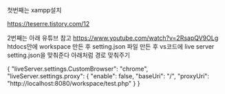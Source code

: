 첫번째는 xampp설치

https://teserre.tistory.com/12

2번째는 아래 유튜브 참고
https://www.youtube.com/watch?v=2RsapQV9OLg 
htdocs안에 workspace 만든 후 setting.json 파일 만든 후 vs코드에 live server setting.json을 맞춰준다
아래처럼 경로 맞춰주기

{
    "liveServer.settings.CustomBrowser": "chrome",
    "liveServer.settings.proxy": {
        "enable": false,
        "baseUri": "/",
        "proxyUri": "http://localhost:8080/workspace/test.php"
    }
}
